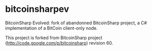 bitcoinsharpev
==============

BitcoinSharp Evolved: fork of abandonned BitcoinSharp project, a C# implementation of a BitCoin client-only node.

This project is forked from BitcoinSharp project (http://code.google.com/p/bitcoinsharp) revision 60.
